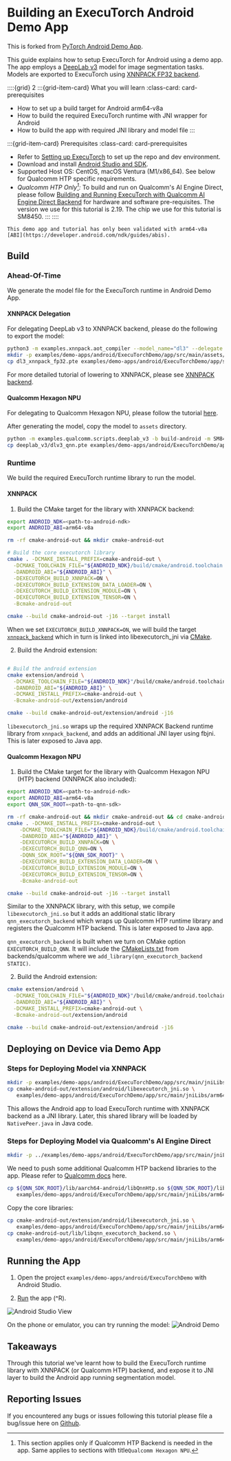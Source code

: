 # Building an ExecuTorch Android Demo App

This is forked from [PyTorch Android Demo App](https://github.com/pytorch/android-demo-app).

This guide explains how to setup ExecuTorch for Android using a demo app. The app employs a [DeepLab v3](https://pytorch.org/hub/pytorch_vision_deeplabv3_resnet101/) model for image segmentation tasks. Models are exported to ExecuTorch using [XNNPACK FP32 backend](tutorial-xnnpack-delegate-lowering.md).

::::{grid} 2
:::{grid-item-card}  What you will learn
:class-card: card-prerequisites
* How to set up a build target for Android arm64-v8a
* How to build the required ExecuTorch runtime with JNI wrapper for Android
* How to build the app with required JNI library and model file
:::

:::{grid-item-card} Prerequisites
:class-card: card-prerequisites
* Refer to [Setting up ExecuTorch](https://pytorch.org/executorch/stable/getting-started-setup) to set up the repo and dev environment.
* Download and install [Android Studio and SDK](https://developer.android.com/studio).
* Supported Host OS: CentOS, macOS Ventura (M1/x86_64). See below for Qualcomm HTP specific requirements.
* *Qualcomm HTP Only[^1]:* To build and run on Qualcomm's AI Engine Direct, please follow [Building and Running ExecuTorch with Qualcomm AI Engine Direct Backend](build-run-qualcomm-ai-engine-direct-backend.md) for hardware and software pre-requisites. The version we use for this tutorial is 2.19. The chip we use for this tutorial is SM8450.
:::
::::

[^1]: This section applies only if Qualcomm HTP Backend is needed in the app. Same applies to sections with title`Qualcomm Hexagon NPU`.

```{note}
This demo app and tutorial has only been validated with arm64-v8a [ABI](https://developer.android.com/ndk/guides/abis).
```


## Build

### Ahead-Of-Time

We generate the model file for the ExecuTorch runtime in Android Demo App.

#### XNNPACK Delegation

For delegating DeepLab v3 to XNNPACK backend, please do the following to export the model:

```bash
python3 -m examples.xnnpack.aot_compiler --model_name="dl3" --delegate
mkdir -p examples/demo-apps/android/ExecuTorchDemo/app/src/main/assets/
cp dl3_xnnpack_fp32.pte examples/demo-apps/android/ExecuTorchDemo/app/src/main/assets/
```

For more detailed tutorial of lowering to XNNPACK, please see [XNNPACK backend](tutorial-xnnpack-delegate-lowering.md).

#### Qualcomm Hexagon NPU

For delegating to Qualcomm Hexagon NPU, please follow the tutorial [here](build-run-qualcomm-ai-engine-direct-backend.md).

After generating the model, copy the model to `assets` directory.

```bash
python -m examples.qualcomm.scripts.deeplab_v3 -b build-android -m SM8450 -s <adb_connected_device_serial>
cp deeplab_v3/dlv3_qnn.pte examples/demo-apps/android/ExecuTorchDemo/app/src/main/assets/
```

### Runtime

We build the required ExecuTorch runtime library to run the model.

#### XNNPACK

1. Build the CMake target for the library with XNNPACK backend:

```bash
export ANDROID_NDK=<path-to-android-ndk>
export ANDROID_ABI=arm64-v8a

rm -rf cmake-android-out && mkdir cmake-android-out

# Build the core executorch library
cmake . -DCMAKE_INSTALL_PREFIX=cmake-android-out \
  -DCMAKE_TOOLCHAIN_FILE="${ANDROID_NDK}/build/cmake/android.toolchain.cmake" \
  -DANDROID_ABI="${ANDROID_ABI}" \
  -DEXECUTORCH_BUILD_XNNPACK=ON \
  -DEXECUTORCH_BUILD_EXTENSION_DATA_LOADER=ON \
  -DEXECUTORCH_BUILD_EXTENSION_MODULE=ON \
  -DEXECUTORCH_BUILD_EXTENSION_TENSOR=ON \
  -Bcmake-android-out

cmake --build cmake-android-out -j16 --target install
```

When we set `EXECUTORCH_BUILD_XNNPACK=ON`, we will build the target [`xnnpack_backend`](https://github.com/pytorch/executorch/blob/main/backends/xnnpack/CMakeLists.txt) which in turn is linked into libexecutorch_jni via [CMake](https://github.com/pytorch/executorch/blob/main/examples/demo-apps/android/jni/CMakeLists.txt).

2. Build the Android extension:

```bash

# Build the android extension
cmake extension/android \
  -DCMAKE_TOOLCHAIN_FILE="${ANDROID_NDK}"/build/cmake/android.toolchain.cmake \
  -DANDROID_ABI="${ANDROID_ABI}" \
  -DCMAKE_INSTALL_PREFIX=cmake-android-out \
  -Bcmake-android-out/extension/android

cmake --build cmake-android-out/extension/android -j16
```

`libexecutorch_jni.so` wraps up the required XNNPACK Backend runtime library from `xnnpack_backend`, and adds an additional JNI layer using fbjni. This is later exposed to Java app.

#### Qualcomm Hexagon NPU

1. Build the CMake target for the library with Qualcomm Hexagon NPU (HTP) backend (XNNPACK also included):

```bash
export ANDROID_NDK=<path-to-android-ndk>
export ANDROID_ABI=arm64-v8a
export QNN_SDK_ROOT=<path-to-qnn-sdk>

rm -rf cmake-android-out && mkdir cmake-android-out && cd cmake-android-out
cmake . -DCMAKE_INSTALL_PREFIX=cmake-android-out \
    -DCMAKE_TOOLCHAIN_FILE="${ANDROID_NDK}/build/cmake/android.toolchain.cmake" \
    -DANDROID_ABI="${ANDROID_ABI}" \
    -DEXECUTORCH_BUILD_XNNPACK=ON \
    -DEXECUTORCH_BUILD_QNN=ON \
    -DQNN_SDK_ROOT="${QNN_SDK_ROOT}" \
    -DEXECUTORCH_BUILD_EXTENSION_DATA_LOADER=ON \
    -DEXECUTORCH_BUILD_EXTENSION_MODULE=ON \
    -DEXECUTORCH_BUILD_EXTENSION_TENSOR=ON \
    -Bcmake-android-out

cmake --build cmake-android-out -j16 --target install
```
Similar to the XNNPACK library, with this setup, we compile `libexecutorch_jni.so` but it adds an additional static library `qnn_executorch_backend` which wraps up Qualcomm HTP runtime library and registers the Qualcomm HTP backend. This is later exposed to Java app.

`qnn_executorch_backend` is built when we turn on CMake option `EXECUTORCH_BUILD_QNN`. It will include the [CMakeLists.txt](https://github.com/pytorch/executorch/blob/main/backends/qualcomm/CMakeLists.txt) from backends/qualcomm where we `add_library(qnn_executorch_backend STATIC)`.

2. Build the Android extension:

```bash
cmake extension/android \
  -DCMAKE_TOOLCHAIN_FILE="${ANDROID_NDK}"/build/cmake/android.toolchain.cmake \
  -DANDROID_ABI="${ANDROID_ABI}" \
  -DCMAKE_INSTALL_PREFIX=cmake-android-out \
  -Bcmake-android-out/extension/android

cmake --build cmake-android-out/extension/android -j16
```

## Deploying on Device via Demo App

### Steps for Deploying Model via XNNPACK

```bash
mkdir -p examples/demo-apps/android/ExecuTorchDemo/app/src/main/jniLibs/arm64-v8a
cp cmake-android-out/extension/android/libexecutorch_jni.so \
   examples/demo-apps/android/ExecuTorchDemo/app/src/main/jniLibs/arm64-v8a/libexecutorch.so
```

This allows the Android app to load ExecuTorch runtime with XNNPACK backend as a JNI library. Later, this shared library will be loaded by `NativePeer.java` in Java code.

### Steps for Deploying Model via Qualcomm's AI Engine Direct

```bash
mkdir -p ../examples/demo-apps/android/ExecuTorchDemo/app/src/main/jniLibs/arm64-v8a
```

We need to push some additional Qualcomm HTP backend libraries to the app. Please refer to [Qualcomm docs](build-run-qualcomm-ai-engine-direct-backend.md) here.

```bash
cp ${QNN_SDK_ROOT}/lib/aarch64-android/libQnnHtp.so ${QNN_SDK_ROOT}/lib/hexagon-v69/unsigned/libQnnHtpV69Skel.so ${QNN_SDK_ROOT}/lib/aarch64-android/libQnnHtpV69Stub.so ${QNN_SDK_ROOT}/lib/aarch64-android/libQnnSystem.so \
   examples/demo-apps/android/ExecuTorchDemo/app/src/main/jniLibs/arm64-v8a
```

Copy the core libraries:

```bash
cp cmake-android-out/extension/android/libexecutorch_jni.so \
   examples/demo-apps/android/ExecuTorchDemo/app/src/main/jniLibs/arm64-v8a/libexecutorch.so
cp cmake-android-out/lib/libqnn_executorch_backend.so \
   examples/demo-apps/android/ExecuTorchDemo/app/src/main/jniLibs/arm64-v8a/libqnn_executorch_backend.so
```

## Running the App

1. Open the project `examples/demo-apps/android/ExecuTorchDemo` with Android Studio.

2. [Run](https://developer.android.com/studio/run) the app (^R).

<img src="_static/img/android_studio.png" alt="Android Studio View" /><br>

On the phone or emulator, you can try running the model:
<img src="_static/img/android_demo_run.png" alt="Android Demo" /><br>

## Takeaways
Through this tutorial we've learnt how to build the ExecuTorch runtime library with XNNPACK (or Qualcomm HTP) backend, and expose it to JNI layer to build the Android app running segmentation model.

## Reporting Issues

If you encountered any bugs or issues following this tutorial please file a bug/issue here on [Github](https://github.com/pytorch/executorch/issues/new).
